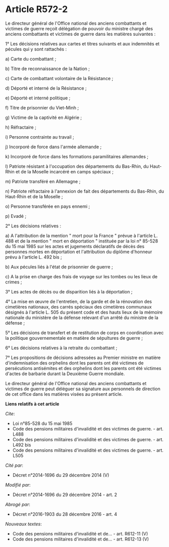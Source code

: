 # Article R572-2

Le directeur général de l'Office national des anciens combattants et victimes de guerre reçoit délégation de pouvoir du
ministre chargé des anciens combattants et victimes de guerre dans les matières suivantes : 

1° Les décisions relatives aux cartes et titres suivants et aux indemnités et pécules qui y sont rattachés : 

a) Carte du combattant ; 

b) Titre de reconnaissance de la Nation ; 

c) Carte de combattant volontaire de la Résistance ; 

d) Déporté et interné de la Résistance ; 

e) Déporté et interné politique ; 

f) Titre de prisonnier du Viet-Minh ; 

g) Victime de la captivité en Algérie ; 

h) Réfractaire ; 

i) Personne contrainte au travail ; 

j) Incorporé de force dans l'armée allemande ; 

k) Incorporé de force dans les formations paramilitaires allemandes ; 

l) Patriote résistant à l'occupation des départements du Bas-Rhin, du Haut-Rhin et de la Moselle incarcéré en camps
spéciaux ; 

m) Patriote transféré en Allemagne ; 

n) Patriote réfractaire à l'annexion de fait des départements du Bas-Rhin, du Haut-Rhin et de la Moselle ; 

o) Personne transférée en pays ennemi ; 

p) Evadé ; 

2° Les décisions relatives : 

a) A l'attribution de la mention " mort pour la France " prévue à l'article L. 488 et de la mention " mort en déportation "
instituée par la loi n° 85-528 du 15 mai 1985 sur les actes et jugements déclaratifs de décès des personnes mortes en
déportation et l'attribution du diplôme d'honneur prévu à l'article L. 492 bis ; 

b) Aux pécules liés à l'état de prisonnier de guerre ; 

c) A la prise en charge des frais de voyage sur les tombes ou les lieux de crimes ; 

3° Les actes de décès ou de disparition liés à la déportation ; 

4° La mise en œuvre de l'entretien, de la garde et de la rénovation des cimetières nationaux, des carrés spéciaux des
cimetières communaux désignés à l'article L. 505 du présent code et des hauts lieux de la mémoire nationale du ministère de
la défense relevant d'un arrêté du ministre de la défense ; 

5° Les décisions de transfert et de restitution de corps en coordination avec la politique gouvernementale en matière de
sépultures de guerre ; 

6° Les décisions relatives à la retraite du combattant ; 

7° Les propositions de décisions adressées au Premier ministre en matière d'indemnisation des orphelins dont les parents ont
été victimes de persécutions antisémites et des orphelins dont les parents ont été victimes d'actes de barbarie durant la
Deuxième Guerre mondiale. 

Le directeur général de l'Office national des anciens combattants et victimes de guerre peut déléguer sa signature aux
personnels de direction de cet office dans les matières visées au présent article.

**Liens relatifs à cet article**

_Cite_:

  - Loi  n°85-528 du 15 mai 1985
  - Code des pensions militaires d'invalidité et des victimes de guerre. - art. L488
  - Code des pensions militaires d'invalidité et des victimes de guerre. - art. L492 bis
  - Code des pensions militaires d'invalidité et des victimes de guerre. - art. L505

_Cité par_:

  - Décret n°2014-1696 du 29 décembre 2014 (V)

_Modifié par_:

  - Décret n°2014-1696 du 29 décembre 2014 - art. 2

_Abrogé par_:

  - Décret n°2016-1903 du 28 décembre 2016 - art. 4

_Nouveaux textes_:

  - Code des pensions militaires d'invalidité et de... - art. R612-11 (V)
  - Code des pensions militaires d'invalidité et de... - art. R612-13 (V)
